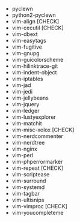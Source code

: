 - pyclewn
- python2-pyclewn
- vim-align [CHECK]
- vim-cecutil [CHECK]
- vim-dbext
- vim-easytags
- vim-fugitive
- vim-gnupg
- vim-guicolorscheme
- vim-hilinktrace-git
- vim-indent-object
- vim-iptables
- vim-jad
- vim-jedi
- vim-jellybeans
- vim-jquery
- vim-ledger
- vim-lustyexplorer
- vim-matchit
- vim-misc-xolox [CHECK]
- vim-nerdcommenter
- vim-nerdtree
- vim-nginx
- vim-perl
- vim-phperrormarker
- vim-repeat [CHECK]
- vim-scriptease
- vim-surround
- vim-systemd
- vim-tagbar
- vim-ultisnips
- vim-vimproc [CHECK]
- vim-youcompleteme
